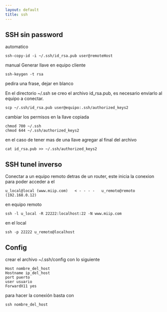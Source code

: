 ```yaml
---
layout: default
title: ssh
---
```


## SSH sin password

automatico

	ssh-copy-id -i ~/.ssh/id_rsa.pub user@remoteHost

manual 
Generar llave en equipo cliente

	ssh-keygen -t rsa

pedira una frase, dejar en blanco

En el directorio ~/.ssh se creo el archivo id_rsa.pub, es necesario enviarlo al equipo a conectar.

	scp ~/.ssh/id_rsa.pub user@equipo:.ssh/authorized_keys2

cambiar los permisos en la llave copiada

	chmod 700 ~/.ssh
	chmod 644 ~/.ssh/authorized_keys2

en el caso de tener mas de una llave agregar al final del archivo 

	cat id_rsa.pub >> ~/.ssh/authorized_keys2

## SSH tunel inverso 

Conectar a un equipo remoto detras de un router, este inicia la conexion para poder acceder a el 

	u_local@local (www.miip.com)   < - - - -   u_remoto@remoto (192.168.0.12) 


en equipo remoto

	ssh -l u_local -R 22222:localhost:22 -N www.miip.com

en el local

	ssh -p 22222 u_remoto@localhost

## Config

crear el archivo ~/.ssh/config con lo siguiente

	Host nombre_del_host
	Hostname ip_del_host
	port puerto
	user usuario
	ForwardX11 yes

para hacer la conexión basta con 

	ssh nombre_del_host

